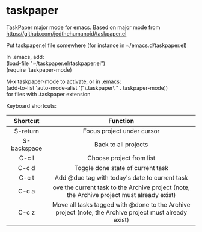 taskpaper
=========

TaskPaper major mode for emacs.  Based on major mode from https://github.com/jedthehumanoid/taskpaper.el

Put taskpaper.el file somewhere (for instance in ~/emacs.d/taskpaper.el)

In .emacs, add:  
   (load-file "~/taskpaper.el/taskpaper.el")  
   (require 'taskpaper-mode)

M-x taskpaper-mode to activate, or in .emacs:  
   (add-to-list 'auto-mode-alist '("\\.taskpaper\\'" . taskpaper-mode))  
for files with .taskpaper extension

   Keyboard shortcuts:  

| Shortcut  | Function  |
|:-:|:-:|
| S-return  | Focus project under cursor  |
| S-backspace  | Back to all projects  |
| C-c l  | Choose project from list  |
| C-c d   | Toggle done state of current task  |
| C-c t  |  Add @due tag with today's date to current task  |
| C-c a  |  ove the current task to the Archive project (note, the Archive project must already exist)  |
| C-c z  |  Move all tasks tagged with @done to the Archive project (note, the Archive project must already exist)  |
